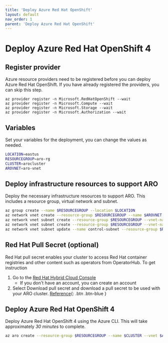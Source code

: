 ```yaml
---
title: 'Deploy Azure Red Hat OpenShift'
layout: default
nav_order: 1
parent: 'Deploy Azure Red Hat OpenShift'
---
```


# Deploy Azure Red Hat OpenShift 4

## Register provider
Azure resource providers need to be registered before you can deploy Azure Red Hat OpenShift. If you have already registered the providers, you can skip this step.
```
az provider register -n Microsoft.RedHatOpenShift --wait
az provider register -n Microsoft.Compute --wait
az provider register -n Microsoft.Storage --wait
az provider register -n Microsoft.Authorization --wait
```

## Variables
Set your variables for the deployment, you can change the values as needed.

```bash
LOCATION=eastus
RESOURCEGROUP=aro-rg
CLUSTER=arocluster
AROVNET=aro-vnet
```

## Deploy infrastructure resources to support ARO
Deploy the necessary infrastructure resources to support ARO. This includes a resource group, virtual network and subnet.

```bash
az group create --name $RESOURCEGROUP --location $LOCATION
az network vnet create --resource-group $RESOURCEGROUP --name $AROVNET --address-prefixes 10.114.0.0/16
az network vnet subnet create --resource-group $RESOURCEGROUP --vnet-name $AROVNET --name control-subnet --address-prefixes 10.114.0.0/23
az network vnet subnet create --resource-group $RESOURCEGROUP --vnet-name $AROVNET --name compute-subnet --address-prefixes 10.114.2.0/23
az network vnet subnet update --name control-subnet --resource-group $RESOURCEGROUP --vnet-name $AROVNET --disable-private-link-service-network-policies true
```

## Red Hat Pull Secret (optional)
Red Hat pull secret enables your cluster to access Red Hat container registries and other content such as operators from OperatorHub. To get instruction
1. Go to the [Red Hat Hybrid Cloud Console](https://console.redhat.com/openshift/install/azure/aro-provisioned)
    * If you don't have an account, you can create an account
2. Select Download pull secret and download a pull secret to be used with your ARO cluster.
[Reference](https://learn.microsoft.com/en-us/azure/openshift/tutorial-create-cluster#get-a-red-hat-pull-secret-optional){: .btn .btn-blue }

## Deploy Azure Red Hat OpenShift 4
Deploy Azure Red Hat OpenShift 4 using the Azure CLI. This will take approximately *30 minutes* to complete.

```bash
az aro create --resource-group $RESOURCEGROUP --name $CLUSTER --vnet $AROVNET --master-subnet control-subnet --worker-subnet compute-subnet --pull-secret ./pull-secret.txt
```